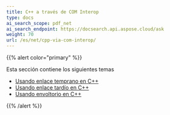 ```yaml
---
title: C++ a través de COM Interop
type: docs
ai_search_scope: pdf_net
ai_search_endpoint: https://docsearch.api.aspose.cloud/ask
weight: 70
url: /es/net/cpp-via-com-interop/
---
```

{{% alert color="primary" %}}

Esta sección contiene los siguientes temas

- [Usando enlace temprano en C++](/pdf/es/net/using-early-binding-in-cpp/)
- [Usando enlace tardío en C++](/pdf/es/net/using-late-binding-in-cpp/)
- [Usando envoltorio en C++](/pdf/es/net/using-wrapper-in-cpp/)

{{% /alert %}}